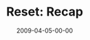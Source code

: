 ---
layout: message
category: message
series: "Reset"
title: "Reset: Recap"
date: 2009-04-05-00-00
message_id: 556
program: "http://s3.amazonaws.com/crossroads-media/documents/04_0405Program.pdf"
description: "In this talk Brian Tome recaps our Reset journey and discusses where we're headed next."
video: "http://s3.amazonaws.com/crossroads-media/message/video/Reset7.mp4"
video-duration: "37:55"
video-image: "http://s3.amazonaws.com/crossroads-media/images/Reset7-still.jpg"
audio: "http://s3.amazonaws.com/crossroads-media/message/audio/Reset7-edit.mp3"
audio-duration: "33:28"
explicit: false
---